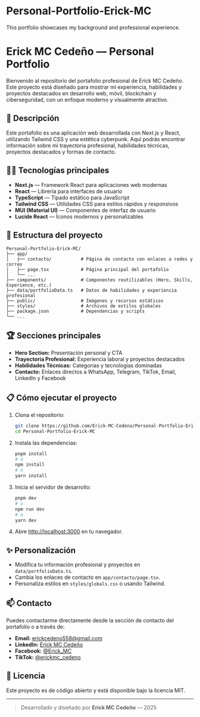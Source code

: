 # Personal-Portfolio-Erick-MC
This portfolio showcases my background and professional experience.
# Erick MC Cedeño — Personal Portfolio

Bienvenido al repositorio del portafolio profesional de Erick MC Cedeño. Este proyecto está diseñado para mostrar mi experiencia, habilidades y proyectos destacados en desarrollo web, móvil, blockchain y ciberseguridad, con un enfoque moderno y visualmente atractivo.

## 🚀 Descripción

Este portafolio es una aplicación web desarrollada con Next.js y React, utilizando Tailwind CSS y una estética cyberpunk. Aquí podrás encontrar información sobre mi trayectoria profesional, habilidades técnicas, proyectos destacados y formas de contacto.

## 🧑‍💻 Tecnologías principales

- **Next.js** — Framework React para aplicaciones web modernas
- **React** — Librería para interfaces de usuario
- **TypeScript** — Tipado estático para JavaScript
- **Tailwind CSS** — Utilidades CSS para estilos rápidos y responsivos
- **MUI (Material UI)** — Componentes de interfaz de usuario
- **Lucide React** — Íconos modernos y personalizables

## 📂 Estructura del proyecto

```
Personal-Portfolio-Erick-MC/
├── app/
│   ├── contacto/           # Página de contacto con enlaces a redes y correo
│   ├── page.tsx            # Página principal del portafolio
│   └── ...
├── components/             # Componentes reutilizables (Hero, Skills, Experience, etc.)
├── data/portfolioData.ts   # Datos de habilidades y experiencia profesional
├── public/                 # Imágenes y recursos estáticos
├── styles/                 # Archivos de estilos globales
├── package.json            # Dependencias y scripts
└── ...
```

## 🏆 Secciones principales

- **Hero Section:** Presentación personal y CTA
- **Trayectoria Profesional:** Experiencia laboral y proyectos destacados
- **Habilidades Técnicas:** Categorías y tecnologías dominadas
- **Contacto:** Enlaces directos a WhatsApp, Telegram, TikTok, Email, LinkedIn y Facebook

## 📋 Cómo ejecutar el proyecto

1. Clona el repositorio:
   ```bash
   git clone https://github.com/Erick-MC-Cedeno/Personal-Portfolio-Erick-MC.git
   cd Personal-Portfolio-Erick-MC
   ```
2. Instala las dependencias:
   ```bash
   pnpm install
   # o
   npm install
   # o
   yarn install
   ```
3. Inicia el servidor de desarrollo:
   ```bash
   pnpm dev
   # o
   npm run dev
   # o
   yarn dev
   ```
4. Abre [http://localhost:3000](http://localhost:3000) en tu navegador.

## ✨ Personalización

- Modifica tu información profesional y proyectos en `data/portfolioData.ts`.
- Cambia los enlaces de contacto en `app/contacto/page.tsx`.
- Personaliza estilos en `styles/globals.css` o usando Tailwind.

## 📫 Contacto

Puedes contactarme directamente desde la sección de contacto del portafolio o a través de:
- **Email:** erickcedeno558@gmail.com
- **LinkedIn:** [Erick MC Cedeño](https://www.linkedin.com/in/erick-cedeno-3a5137230)
- **Facebook:** [@Erick_MC](https://www.facebook.com/erick.m.cedeno.92)
- **TikTok:** [@erickmc_cedeno](https://www.tiktok.com/@erickmc_cedeno)


## 📝 Licencia

Este proyecto es de código abierto y está disponible bajo la licencia MIT.

---

> Desarrollado y diseñado por **Erick MC Cedeño** — 2025
